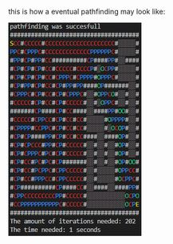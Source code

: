 this is how a eventual pathfinding may look like:

![img](https://github.com/FelixWeichselgartner/EveryFileIsSacred/blob/master/AStarPathfindingAlgorithm/example.PNG)